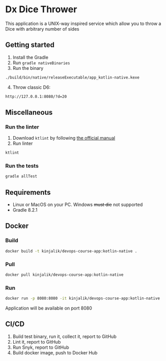 # Dx Dice Thrower

This application is a UNIX-way inspired service which allow you to throw a Dice with arbitrary number of sides

## Getting started
1. Install the Gradle
2. Run `gradle nativeBinaries`
3. Run the binary
```bash
./build/bin/native/releaseExecutable/app_kotlin-native.kexe
```
4. Throw classic D6:
```bash
http://127.0.0.1:8080/?d=20
```

## Miscellaneous
### Run the linter
1. Download `ktlint` by following [the official manual](https://pinterest.github.io/ktlint/1.0.0/install/cli/)
2. Run linter
```bash
ktlint
```

### Run the tests
```bash
gradle allTest
```

## Requirements
- Linux or MacOS on your PC. Windows ~~must die~~ not supported
- Gradle 8.2.1

## Docker
### Build
```bash
docker build -t kinjalik/devops-course-app:kotlin-native .
```

### Pull
```bash
docker pull kinjalik/devops-course-app:kotlin-native
```

### Run
```bash
docker run -p 8080:8080 -it kinjalik/devops-course-app:kotlin-native
```
Application will be available on port 8080

## CI/CD
1. Build test binary, run it, collect it, report to GitHub
2. Lint it, report to GitHub
3. Run Snyk, report to GitHub
4. Build docker image, push to Docker Hub